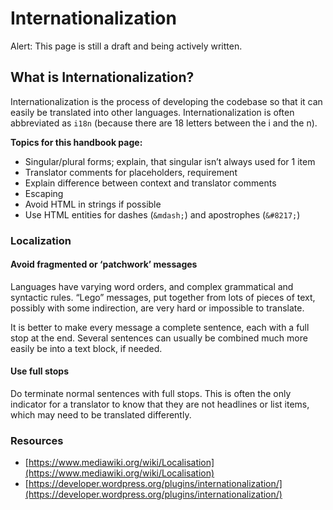 # Internationalization

Alert: This page is still a draft and being actively written.

## What is Internationalization?

Internationalization is the process of developing the codebase so that it can easily be translated into other languages. Internationalization is often abbreviated as `i18n` (because there are 18 letters between the i and the n).

**Topics for this handbook page:**

*   Singular/plural forms; explain, that singular isn’t always used for 1 item
*   Translator comments for placeholders, requirement
*   Explain difference between context and translator comments
*   Escaping
*   Avoid HTML in strings if possible
*   Use HTML entities for dashes (`&mdash;`) and apostrophes (`&­#8217;`)

### Localization

#### Avoid fragmented or ‘patchwork’ messages

Languages have varying word orders, and complex grammatical and syntactic rules. “Lego” messages, put together from lots of pieces of text, possibly with some indirection, are very hard or impossible to translate.

It is better to make every message a complete sentence, each with a full stop at the end. Several sentences can usually be combined much more easily be into a text block, if needed.

#### Use full stops

Do terminate normal sentences with full stops. This is often the only indicator for a translator to know that they are not headlines or list items, which may need to be translated differently.

### Resources

*   [https://www.mediawiki.org/wiki/Localisation](https://www.mediawiki.org/wiki/Localisation)
*   [https://developer.wordpress.org/plugins/internationalization/](https://developer.wordpress.org/plugins/internationalization/)